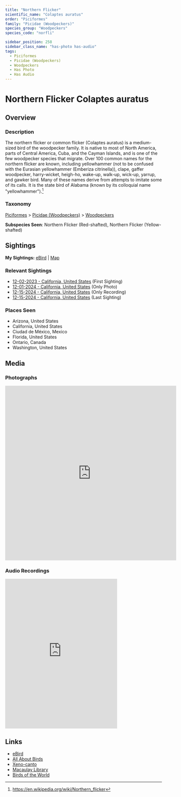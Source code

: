 ```yaml
---
title: "Northern Flicker"
scientific_name: "Colaptes auratus"
order: "Piciformes"
family: "Picidae (Woodpeckers)"
species_group: "Woodpeckers"
species_code: "norfli"

sidebar_position: 258
sidebar_class_name: "has-photo has-audio"
tags: 
  - Piciformes
  - Picidae (Woodpeckers)
  - Woodpeckers
  - Has Photo
  - Has Audio
---
```


# Northern Flicker <span className='sci_name'>Colaptes auratus</span>

## Overview

### Description
The northern flicker or common flicker (Colaptes auratus) is a medium-sized bird of the woodpecker family. It is native to most of North America, parts of Central America, Cuba, and the Cayman Islands, and is one of the few woodpecker species that migrate. Over 100 common names for the northern flicker are known, including yellowhammer (not to be confused with the Eurasian yellowhammer (Emberiza citrinella)), clape, gaffer woodpecker, harry-wicket, heigh-ho, wake-up, walk-up, wick-up, yarrup, and gawker bird. Many of these names derive from attempts to imitate some of its calls. It is the state bird of Alabama (known by its colloquial name "yellowhammer").[^1]

[^1]: https://en.wikipedia.org/wiki/Northern_flicker

### Taxonomy
[Piciformes](/tags/piciformes) > [Picidae (Woodpeckers)](/tags/picidae-woodpeckers) > [Woodpeckers](/tags/woodpeckers)

**Subspecies Seen**: Northern Flicker (Red-shafted), Northern Flicker (Yellow-shafted)


## Sightings

**My Sightings:** [eBird](https://ebird.org/lifelist?r=world&time=life&spp=norfli) | [Map](/map?species_code=norfli)

### Relevant Sightings

* [12-02-2023 - California, United States](https://ebird.org/checklist/S155611564) (First Sighting)
* [12-01-2024 - California, United States](https://ebird.org/checklist/S204217558) (Only Photo)
* [12-15-2024 - California, United States](https://ebird.org/checklist/S205487068) (Only Recording)
* [12-15-2024 - California, United States](https://ebird.org/checklist/S205522237) (Last Sighting)

### Places Seen

* Arizona, United States
* California, United States
* Ciudad de México, Mexico
* Florida, United States
* Ontario, Canada
* Washington, United States



## Media
### Photographs
<iframe src="https://macaulaylibrary.org/asset/626996238/embed" width="550" height="560" frameborder="0" allowfullscreen></iframe>

### Audio Recordings
<iframe src="https://macaulaylibrary.org/asset/627593169/embed" width="360" height="480" frameborder="0" allowfullscreen></iframe>

## Links
* [eBird](https://ebird.org/species/norfli) 
* [All About Birds](https://www.allaboutbirds.org/guide/norfli) 
* [Xeno-canto](https://www.xeno-canto.org/species/colaptes-auratus) 
* [Macaulay Library](https://search.macaulaylibrary.org/catalog?taxonCode=norfli&sort=rating_rank_desc)
* [Birds of the World](https://birdsoftheworld.org/bow/species/norfli)
